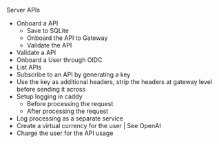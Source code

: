 Server APIs

- Onboard a API
  - Save to SQLite
  - Onboard the API to Gateway
  - Validate the API
- Validate a API
- Onboard a User through OIDC
- List APIs
- Subscribe to an API by generating a key
- Use the key as additional headers, strip the headers at gateway level before sending it across
- Setup logging in caddy
  - Before processing the request
  - After processing the request
- Log processing as a separate service
- Create a virtual currency for the user | See OpenAI
- Charge the user for the API usage
